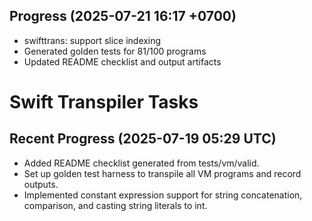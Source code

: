 ## Progress (2025-07-21 16:17 +0700)
- swifttrans: support slice indexing
- Generated golden tests for 81/100 programs
- Updated README checklist and output artifacts

# Swift Transpiler Tasks

## Recent Progress (2025-07-19 05:29 UTC)
- Added README checklist generated from tests/vm/valid.
- Set up golden test harness to transpile all VM programs and record outputs.
- Implemented constant expression support for string concatenation, comparison,
  and casting string literals to int.

